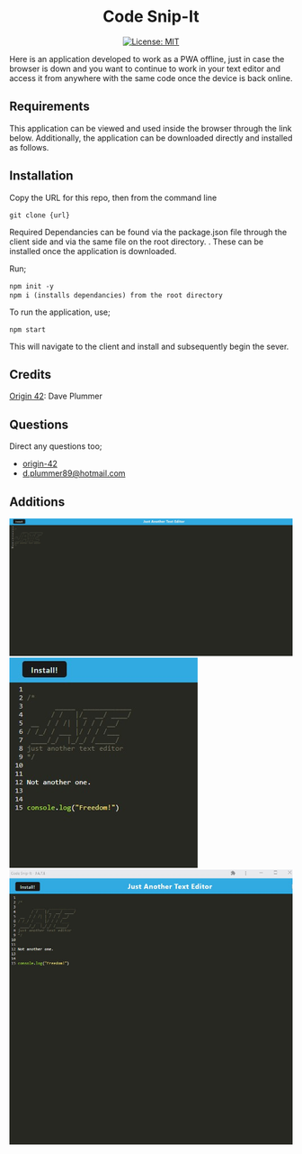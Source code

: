<div align="center">

# Code Snip-It

</div>


<div align="center">

[![License: MIT](https://img.shields.io/github/license/adonisjs/adonis-framework?style=for-the-badge)](https://opensource.org/licenses/MIT) 

</div>

Here is an application developed to work as a PWA offline, just in case the browser is down and you want to continue to work in your text editor and access it from anywhere with the same code once the device is back online. 

## Requirements

This application can be viewed and used inside the browser through the link below. Additionally, the application can be downloaded directly and installed as follows.

## Installation

Copy the URL for this repo, then from the command line

```
git clone {url}
```

Required Dependancies can be found via the package.json file through the client side and via the same file on the root directory.
. 
These can be installed once the application is downloaded.

Run;

```
npm init -y
npm i (installs dependancies) from the root directory
```

To run the application, use;

```
npm start
```

This will navigate to the client and install and subsequently begin the sever.

## Credits

[Origin 42](hyperlink): Dave Plummer

## Questions

Direct any questions too;

- [origin-42](https://github.com/origin-42)
- d.plummer89@hotmail.com

## Additions

[![snippet](./assets/home-empty.jpg)](https://text-editor-snipit.herokuapp.com/)
[![snippet](./assets/home-filled.jpg)](https://text-editor-snipit.herokuapp.com/)
[![snippet](./assets/pwa-dl.jpg)](https://text-editor-snipit.herokuapp.com/)
